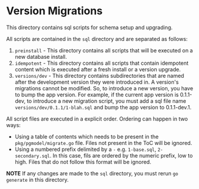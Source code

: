 # Version Migrations  #

This directory contains sql scripts for schema setup and upgrading.

All scripts are contained in the `sql` directory and are separated as follows:

1. `preinstall` - This directory contains all scripts that will be executed on
    a new database install.
2. `idempotent` - This directory contains all scripts that contain idempotent
    content which is executed after a fresh install or a version upgrade.
3. `versions/dev` - This directory contains subdirectories that are named after
    the development version they were introduced in. A version's migrations cannot
    be modified. So, to introduce a new version, you have to bump the app version.
    For example, if the current app version is 0.1.1-dev, to introduce a new migration
    script, you must add a sql file name `versions/dev/0.1.1/1-blah.sql` and bump
    the app version to 0.1.1-dev.1.

All script files are executed in a explicit order. Ordering can happen in two ways:

- Using a table of contents which needs to be present in the `pkg/pgmodel/migrate.go`
    file. Files not present in the ToC will be ignored.
- Using a numbered prefix delimited by a `-` e.g. `1-base.sql`, `2-secondary.sql`.
    In this case, fils are ordered by the numeric prefix, low to high.
    Files that do not follow this format will be ignored.

**NOTE** If any changes are made to the `sql` directory, you must rerun
         `go generate` in this directory.
